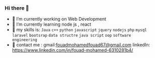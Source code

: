 ### Hi there 👋

 

- 🔭 I’m currently working on Web Development
- 🌱 I’m currently learning node js , react  
- 🐎 my skills is: <code>Java</code> <code>c++</code> <code>python</code> <code>javascript</code> <code>jquery</code> <code>nodejs</code> <code>php</code> <code>mysql</code> <code>laravel</code> <code>bootsrap</code> <code>data structre</code>  <code>java script</code> <code>oop</code>  <code>software engineering</code>  
- 🚁 contact me : gmail:fouadmohamedfouad67@gmail.com linkedIn: https://www.linkedin.com/in/fouad-mohamed-6310281b4/
